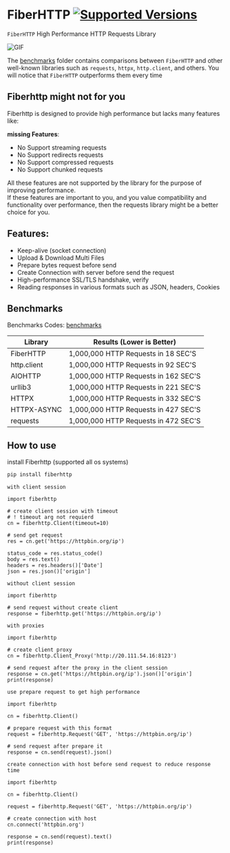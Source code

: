 # FiberHTTP [![Supported Versions](https://img.shields.io/pypi/pyversions/fiberhttp.svg)](https://pypi.org/project/fiberhttp)

`FiberHTTP` High Performance HTTP Requests Library<br/>

![GIF](media/1725894429188248.gif)

The [benchmarks](https://github.com/xsxo/fiberhttp/tree/main/benchmarks) folder contains comparisons between `FiberHTTP` and other well-known libraries such as `requests`, `httpx`, `http.client`, and others. You will notice that `FiberHTTP` outperforms them every time<br/>


## Fiberhttp might not for you

Fiberhttp is designed to provide high performance but lacks many features like:

**missing Features**:
- No Support streaming requests
- No Support redirects requests
- No Support compressed requests
- No Support chunked requests

All these features are not supported by the library for the purpose of improving performance.<br/>
If these features are important to you, and you value compatibility and functionality over performance, then the requests library might be a better choice for you.


## Features:
- Keep-alive (socket connection)
- Upload & Download Multi Files
- Prepare bytes request before send
- Create Connection with server before send the request
- High-performance SSL/TLS handshake, verify
- Reading responses in various formats such as JSON, headers, Cookies

## Benchmarks
Benchmarks Codes: [benchmarks](https://github.com/xsxo/fiberhttp/tree/main/benchmarks)

|**Library**|**Results (Lower is Better)**|
|-----------|-------------------|
|FiberHTTP|1,000,000 HTTP Requests in 18 SEC'S|
|http.client|1,000,000 HTTP Requests in 92 SEC'S|
|AIOHTTP|1,000,000 HTTP Requests in 162 SEC'S|
|urllib3|1,000,000 HTTP Requests in 221 SEC'S|
|HTTPX|1,000,000 HTTP Requests in 332 SEC'S|
|HTTPX-ASYNC|1,000,000 HTTP Requests in 427 SEC'S|
|requests|1,000,000 HTTP Requests in 472 SEC'S|

## How to use
install Fiberhttp (supported all os systems)
```bash
pip install fiberhttp
```

`with client session`
```python3
import fiberhttp

# create client session with timeout
# ! timeout arg not requierd
cn = fiberhttp.Client(timeout=10)

# send get request
res = cn.get('https://httpbin.org/ip')

status_code = res.status_code()
body = res.text()
headers = res.headers()['Date']
json = res.json()['origin']
```


`without client session`
```python3
import fiberhttp

# send request without create client
response = fiberhttp.get('https://httpbin.org/ip')
```


`with proxies`
```python3
import fiberhttp

# create client proxy
cn = fiberhttp.Client_Proxy('http://20.111.54.16:8123')

# send request after the proxy in the client session
response = cn.get('https://httpbin.org/ip').json()['origin']
print(response)
```


`use prepare request to get high performance`

```python3
import fiberhttp

cn = fiberhttp.Client()

# prepare request with this format
request = fiberhttp.Request('GET', 'https://httpbin.org/ip')

# send request after prepare it
response = cn.send(request).json()
```


`create connection with host before send request to reduce response time`

```python3
import fiberhttp

cn = fiberhttp.Client()

request = fiberhttp.Request('GET', 'https://httpbin.org/ip')

# create connection with host
cn.connect('httpbin.org')

response = cn.send(request).text()
print(response)
```

